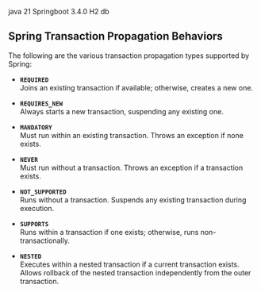 java 21
Springboot 3.4.0
H2 db


## Spring Transaction Propagation Behaviors

The following are the various transaction propagation types supported by Spring:

- **`REQUIRED`**  
  Joins an existing transaction if available; otherwise, creates a new one.

- **`REQUIRES_NEW`**  
  Always starts a new transaction, suspending any existing one.

- **`MANDATORY`**  
  Must run within an existing transaction. Throws an exception if none exists.

- **`NEVER`**  
  Must run without a transaction. Throws an exception if a transaction exists.

- **`NOT_SUPPORTED`**  
  Runs without a transaction. Suspends any existing transaction during execution.

- **`SUPPORTS`**  
  Runs within a transaction if one exists; otherwise, runs non-transactionally.

- **`NESTED`**  
  Executes within a nested transaction if a current transaction exists.  
  Allows rollback of the nested transaction independently from the outer transaction.
